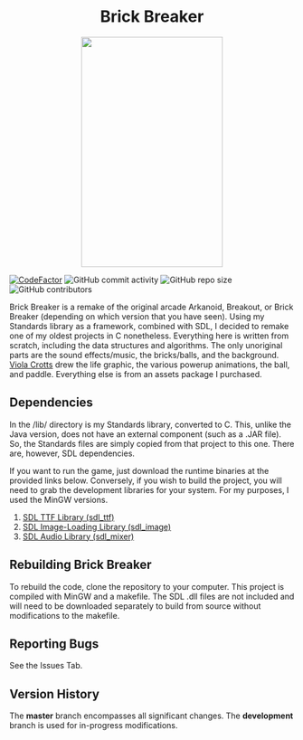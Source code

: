 <h1 align="center">Brick Breaker</h1>

<p align="center">
  <img width="250" height="407" src="sdl_brickbreaker.gif">
</p>

[![CodeFactor](https://www.codefactor.io/repository/github/joshuacrotts/sdl-brick-breaker/badge)](https://www.codefactor.io/repository/github/joshuacrotts/Lock-out-protocol) ![GitHub commit activity](https://img.shields.io/github/commit-activity/m/JoshuaCrotts/SDL-Brick-Breaker) ![GitHub repo size](https://img.shields.io/github/repo-size/JoshuaCrotts/SDL-Brick-Breaker) ![GitHub contributors](https://img.shields.io/github/contributors/JoshuaCrotts/SDL-Brick-Breaker)

Brick Breaker is a remake of the original arcade Arkanoid, Breakout, or Brick Breaker (depending on which version that you have seen). Using my Standards library as a framework, combined with SDL, I decided to remake one of my oldest projects in C nonetheless. Everything here is written from scratch, including the data structures and algorithms. The only unoriginal parts are the sound effects/music, the bricks/balls, and the background. [Viola Crotts](https://github.com/vcmunos) drew the life graphic, the various powerup animations, the ball, and paddle. Everything else is from an assets package I purchased.

## Dependencies

In the /lib/ directory is my Standards library, converted to C. This, unlike the Java version, does not have an external component (such as a .JAR file). So, the Standards files are simply copied from that project to this one. There are, however, SDL dependencies.

If you want to run the game, just download the runtime binaries at the provided links below. Conversely, if you wish to build the project, you will need to grab the development libraries for your system. For my purposes, I used the MinGW versions.

1. [SDL TTF Library (sdl_ttf)](https://www.libsdl.org/projects/SDL_ttf/)
2. [SDL Image-Loading Library (sdl_image)](https://www.libsdl.org/projects/SDL_image/)
3. [SDL Audio Library (sdl_mixer)](https://www.libsdl.org/projects/SDL_mixer/)

## Rebuilding Brick Breaker

To rebuild the code, clone the repository to your computer. This project is compiled with MinGW and a makefile. The SDL .dll files are not included and will need to be downloaded separately to build from source without modifications to the makefile.

## Reporting Bugs

See the Issues Tab.

## Version History
The **master** branch encompasses all significant changes. The **development** branch is used for in-progress modifications.
